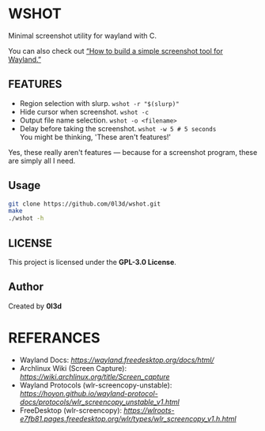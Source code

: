 # WSHOT

Minimal screenshot utility for wayland with C.

You can also check out [“How to build a simple screenshot tool for Wayland.”](https://0l3d.github.io/wshot/) 

## FEATURES
- Region selection with slurp. `wshot -r "$(slurp)"`
- Hide cursor when screenshot. `wshot -c`
- Output file name selection. `wshot -o <filename>`
- Delay before taking the screenshot. `wshot -w 5 # 5 seconds`  
You might be thinking, 'These aren't features!'

Yes, these really aren't features — because for a screenshot program, these are simply all I need.

## Usage
```bash
git clone https://github.com/0l3d/wshot.git
make
./wshot -h
```

## LICENSE
This project is licensed under the **GPL-3.0 License**.

## Author 
Created by **0l3d**

# REFERANCES
- Wayland Docs: *https://wayland.freedesktop.org/docs/html/*
- Archlinux Wiki (Screen Capture): *https://wiki.archlinux.org/title/Screen_capture*
- Wayland Protocols (wlr-screencopy-unstable): *https://hoyon.github.io/wayland-protocol-docs/protocols/wlr_screencopy_unstable_v1.html*
- FreeDesktop (wlr-screencopy): *https://wlroots-e7fb81.pages.freedesktop.org/wlr/types/wlr_screencopy_v1.h.html*
